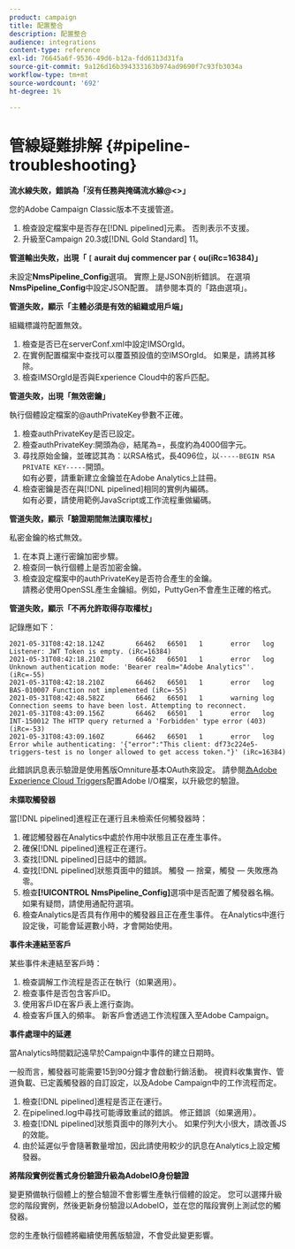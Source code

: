 ```yaml
---
product: campaign
title: 配置整合
description: 配置整合
audience: integrations
content-type: reference
exl-id: 76645a6f-9536-49d6-b12a-fdd6113d31fa
source-git-commit: 9a126d16b394333163b974ad9690f7c93fb3034a
workflow-type: tm+mt
source-wordcount: '692'
ht-degree: 1%

---
```


# 管線疑難排解 {#pipeline-troubleshooting}

**流水線失敗，錯誤為「沒有任務與掩碼流水線@&lt;>」**

您的Adobe Campaign Classic版本不支援管道。

1. 檢查設定檔案中是否存在[!DNL pipelined]元素。 否則表示不支援。
1. 升級至Campaign 20.3或[!DNL Gold Standard] 11。

**管道輸出失敗，出現「 `[` aurait duj commencer par  `{` ou(iRc=16384)」**

未設定&#x200B;**NmsPipeline_Config**選項。 實際上是JSON剖析錯誤。
在選項**NmsPipeline_Config**&#x200B;中設定JSON配置。 請參閱本頁的「路由選項」。

**管道失敗，顯示「主體必須是有效的組織或用戶端」**

組織標識符配置無效。

1. 檢查是否已在serverConf.xml中設定IMSOrgId。
1. 在實例配置檔案中查找可以覆蓋預設值的空IMSOrgId。 如果是，請將其移除。
1. 檢查IMSOrgId是否與Experience Cloud中的客戶匹配。

**管道失敗，出現「無效密鑰」**

執行個體設定檔案的@authPrivateKey參數不正確。

1. 檢查authPrivateKey是否已設定。
1. 檢查authPrivateKey:開頭為@，結尾為=，長度約為4000個字元。
1. 尋找原始金鑰，並確認其為：以RSA格式，長4096位，以`-----BEGIN RSA PRIVATE KEY-----`開頭。
   <br> 如有必要，請重新建立金鑰並在Adobe Analytics上註冊。
1. 檢查密鑰是否在與[!DNL pipelined]相同的實例內編碼。 <br>如有必要，請使用範例JavaScript或工作流程重做編碼。

**管道失敗，顯示「驗證期間無法讀取權杖」**

私密金鑰的格式無效。

1. 在本頁上運行密鑰加密步驟。
1. 檢查同一執行個體上是否加密金鑰。
1. 檢查設定檔案中的authPrivateKey是否符合產生的金鑰。 <br>請務必使用OpenSSL產生金鑰組。例如，PuttyGen不會產生正確的格式。

**管道失敗，顯示「不再允許取得存取權杖」**

記錄應如下：

```
2021-05-31T08:42:18.124Z        66462   66501   1       error   log     Listener: JWT Token is empty. (iRc=16384)
2021-05-31T08:42:18.210Z        66462   66501   1       error   log     Unknown authentication mode: 'Bearer realm="Adobe Analytics"'. (iRc=-55)
2021-05-31T08:42:18.210Z        66462   66501   1       error   log     BAS-010007 Function not implemented (iRc=-55)
2021-05-31T08:42:48.582Z        66462   66501   1       warning log     Connection seems to have been lost. Attempting to reconnect.
2021-05-31T08:43:09.156Z        66462   66501   1       error   log     INT-150012 The HTTP query returned a 'Forbidden' type error (403) (iRc=-53)
2021-05-31T08:43:09.160Z        66462   66501   1       error   log     Error while authenticating: '{"error":"This client: df73c224e5-triggers-test is no longer allowed to get access token."}' (iRc=16384)
```

此錯誤訊息表示驗證是使用舊版Omniture基本OAuth來設定。 請參閱[為Adobe Experience Cloud Triggers](../../integrations/using/configuring-adobe-io.md)配置Adobe I/O檔案，以升級您的驗證。

**未擷取觸發器**

當[!DNL pipelined]進程正在運行且未檢索任何觸發器時：

1. 確認觸發器在Analytics中處於作用中狀態且正在產生事件。
1. 確保[!DNL pipelined]進程正在運行。
1. 查找[!DNL pipelined]日誌中的錯誤。
1. 查找[!DNL pipelined]狀態頁面中的錯誤。 觸發 — 捨棄，觸發 — 失敗應為零。
1. 檢查&#x200B;**[!UICONTROL NmsPipeline_Config]**&#x200B;選項中是否配置了觸發器名稱。 如果有疑問，請使用通配符選項。
1. 檢查Analytics是否具有作用中的觸發器且正在產生事件。 在Analytics中進行設定後，可能會延遲數小時，才會開始使用。

**事件未連結至客戶**

某些事件未連結至客戶時：

1. 檢查調解工作流程是否正在執行（如果適用）。
1. 檢查事件是否包含客戶ID。
1. 使用客戶ID在客戶表上進行查詢。
1. 檢查客戶匯入的頻率。 新客戶會透過工作流程匯入至Adobe Campaign。

**事件處理中的延遲**

當Analytics時間戳記遠早於Campaign中事件的建立日期時。

一般而言，觸發器可能需要15到90分鐘才會啟動行銷活動。 視資料收集實作、管道負載、已定義觸發器的自訂設定，以及Adobe Campaign中的工作流程而定。

1. 檢查[!DNL pipelined]進程是否正在運行。
1. 在pipelined.log中尋找可能導致重試的錯誤。 修正錯誤（如果適用）。
1. 檢查[!DNL pipelined]狀態頁面中的隊列大小。 如果佇列大小很大，請改善JS的效能。
1. 由於延遲似乎會隨著數量增加，因此請使用較少的訊息在Analytics上設定觸發器。

**將階段實例從舊式身份驗證升級為AdobeIO身份驗證**

變更預備執行個體上的整合驗證不會影響生產執行個體的設定。 您可以選擇升級您的階段實例，然後更新身份驗證以AdobeIO，並在您的階段實例上測試您的觸發器。

您的生產執行個體將繼續使用舊版驗證，不會受此變更影響。
